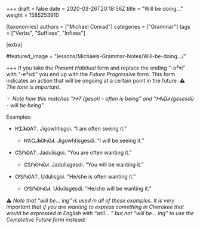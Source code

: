 +++
draft = false
date = 2020-03-26T20:18:36Z
title = "Will be doing…"
weight = 1585253910

[taxonomies]
authors = ["Michael Conrad"]
categories = ["Grammar"]
tags = ["Verbs", "Suffixes", "Infixes"]

[extra]

#featured_image = "lessons/Michaels-Grammar-Notes/Will-be-doing…/"

+++
If you take the *Present Habitual* form and replace the ending “-o³ɂi”
with “-e³sdi” you end up with the *Future Progressive* form. This form
indicates an action that will be ongoing at a certain point in the
future. ⚠ *The tone is important.*

☞ *Note how this matches “ᎨᏐᎢ (gesoi) - often is being” and “ᎨᏎᏍᏗ
(gesesdi) - will be being”.*
<!-- more -->
Examples:

  - ᏥᏆᏘᏍᎪᎢ. Jigowhtisgoi. “I am often seeing it.”
    
      - ᏥᎪᏩᏘᏍᎨᏍᏗ. Jigowhtisgesdi. “I will be seeing it.”

  - ᏣᏚᎵᏍᎪᎢ. Jadulisgoi. “You are often wanting it.”
    
      - ᏣᏚᎵᏍᎨᏍᏗ. Jadulisgesdi. “You will be wanting it.”

  - ᎤᏚᎵᏍᎪᎢ. Udulisgoi. “He/she is often wanting it.”
    
      - ᎤᏚᎵᏍᎨᏍᏗ. Udulisgesdi. “He/she will be wanting it.”

⚠ *Note that “will be… ing” is used in all of these examples. It is very
important that if you are wanting to express something in Cherokee that
would be expressed in English with “will… ” but not “will be… ing” to
use the Completive Future form instead\!*